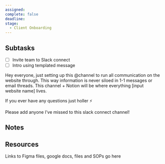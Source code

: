 ```yaml
---
assigned: 
complete: false
deadline: 
stage:
  - Client Onboarding
---
```

## Subtasks

- [ ] Invite team to Slack connect
- [ ] Intro using templated message

Hey everyone, just setting up this @channel to run all communication on the website through. This way information is never siloed in 1-1 messages or email threads. This channel + Notion will be where everything [input website name] lives.

If you ever have any questions just holler ⚡️

Please add anyone I’ve missed to this slack connect channel!




##  Notes


## Resources
Links to Figma files, google docs, files and SOPs go here